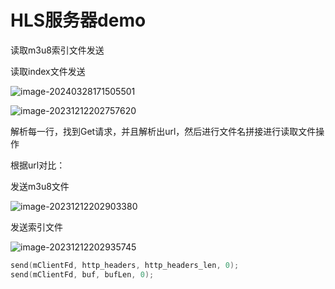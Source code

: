 #  HLS服务器demo

读取m3u8索引文件发送

读取index文件发送

![image-20240328171505501](https://my-figures.oss-cn-beijing.aliyuncs.com/Figures/image-20240328171505501.png)

![image-20231212202757620](https://my-figures.oss-cn-beijing.aliyuncs.com/Figures/image-20231212202757620.png)

解析每一行，找到Get请求，并且解析出url，然后进行文件名拼接进行读取文件操作

根据url对比：

发送m3u8文件

![image-20231212202903380](https://my-figures.oss-cn-beijing.aliyuncs.com/Figures/image-20231212202903380.png)

发送索引文件

![image-20231212202935745](https://my-figures.oss-cn-beijing.aliyuncs.com/Figures/image-20231212202935745.png)

```c++
send(mClientFd, http_headers, http_headers_len, 0);
send(mClientFd, buf, bufLen, 0);
```